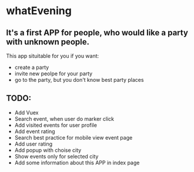 # whatEvening
## It's a first APP for people, who would like a party with unknown people. 

This app situitable for you if you want:
* create a party
* invite new peolpe for your party
* go to the party, but you don't know best party places

## TODO:
* Add Vuex
* Search event, when user do marker click
* Add visited events for user profile
* Add event rating
* Search best practice for mobile view event page
* Add user rating
* Add popup with choise city
* Show events only for selected city
* Add some information about this APP in index page
